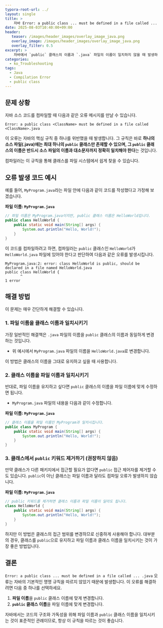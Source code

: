 ```yaml
---
typora-root-url: ../
layout: single
title: >
    자바 Error: a public class ... must be defined in a file called ... .java 해결 방법
date: 2025-08-03T10:40:00+09:00
header:
   teaser: /images/header_images/overlay_image_java.png
   overlay_image: /images/header_images/overlay_image_java.png
   overlay_filter: 0.5
excerpt: >
    자바에서 `public` 클래스의 이름과 `.java` 파일의 이름이 일치하지 않을 때 발생하는 컴파일 오류의 원인과 해결 방법을 알아봅니다.
categories:
  - ko_Troubleshooting
tags:
  - Java
  - Compilation Error
  - public class
---
```


## 문제 상황

자바 소스 코드를 컴파일할 때 다음과 같은 오류 메시지를 만날 수 있습니다.

```
Error: a public class <ClassName> must be defined in a file called <ClassName>.java
```

이 오류는 자바의 핵심 규칙 중 하나를 위반했을 때 발생합니다. 그 규칙은 바로 **하나의 소스 파일(.java)에는 최대 하나의 `public` 클래스만 존재할 수 있으며, 그 `public` 클래스의 이름은 반드시 소스 파일의 이름과 대소문자까지 정확히 일치해야 한다**는 것입니다.

컴파일러는 이 규칙을 통해 클래스를 파일 시스템에서 쉽게 찾을 수 있습니다.

## 오류 발생 코드 예시

예를 들어, `MyProgram.java`라는 파일 안에 다음과 같이 코드를 작성했다고 가정해 보겠습니다.

**파일 이름: `MyProgram.java`**

```java
// 파일 이름은 MyProgram.java이지만, public 클래스 이름은 HelloWorld입니다.
public class HelloWorld {
    public static void main(String[] args) {
        System.out.println("Hello, World!");
    }
}
```

이 코드를 컴파일하려고 하면, 컴파일러는 `public` 클래스인 `HelloWorld`가 `HelloWorld.java` 파일에 있어야 한다고 판단하여 다음과 같은 오류를 발생시킵니다.

```
MyProgram.java:2: error: class HelloWorld is public, should be declared in a file named HelloWorld.java
public class HelloWorld {
       ^
1 error
```

## 해결 방법

이 문제는 매우 간단하게 해결할 수 있습니다.

### 1. 파일 이름을 클래스 이름과 일치시키기

가장 일반적인 해결책은 `.java` 파일의 이름을 `public` 클래스의 이름과 동일하게 변경하는 것입니다.

-   위 예시에서 `MyProgram.java` 파일의 이름을 `HelloWorld.java`로 변경합니다.

이 방법은 클래스의 이름을 그대로 유지하고 싶을 때 사용합니다.

### 2. 클래스 이름을 파일 이름과 일치시키기

반대로, 파일 이름을 유지하고 싶다면 `public` 클래스의 이름을 파일 이름에 맞게 수정하면 됩니다.

-   `MyProgram.java` 파일의 내용을 다음과 같이 수정합니다.

**파일 이름: `MyProgram.java`**

```java
// 클래스 이름을 파일 이름인 MyProgram과 일치시킵니다.
public class MyProgram {
    public static void main(String[] args) {
        System.out.println("Hello, World!");
    }
}
```

### 3. 클래스에서 `public` 키워드 제거하기 (권장하지 않음)

만약 클래스가 다른 패키지에서 접근할 필요가 없다면 `public` 접근 제어자를 제거할 수도 있습니다. `public`이 아닌 클래스는 파일 이름과 달라도 컴파일 오류가 발생하지 않습니다.

**파일 이름: `MyProgram.java`**

```java
// public 키워드를 제거하면 클래스 이름과 파일 이름이 달라도 됩니다.
class HelloWorld {
    public static void main(String[] args) {
        System.out.println("Hello, World!");
    }
}
```

하지만 이 방법은 클래스의 접근 범위를 변경하므로 신중하게 사용해야 합니다. 대부분의 경우, 클래스를 `public`으로 유지하고 파일 이름과 클래스 이름을 일치시키는 것이 가장 좋은 방법입니다.

## 결론

`Error: a public class ... must be defined in a file called ... .java` 오류는 자바의 기본적인 명명 규칙을 따르지 않았기 때문에 발생합니다. 이 오류를 해결하려면 다음 중 하나를 선택하세요.

1.  **파일 이름**을 `public` 클래스 이름에 맞게 변경합니다.
2.  **`public` 클래스 이름**을 파일 이름에 맞게 변경합니다.

자바에서는 코드의 구조와 가독성을 위해 파일 이름과 `public` 클래스 이름을 일치시키는 것이 표준적인 관례이므로, 항상 이 규칙을 따르는 것이 좋습니다.
